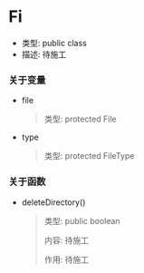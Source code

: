 # Fi
- 类型: public class
- 描述: 待施工


### 关于变量
- file
    > 类型: protected File
- type
    > 类型: protected FileType

### 关于函数
- deleteDirectory()
    > 类型: public boolean
    >
    > 内容: 待施工
    >
    > 作用: 待施工
